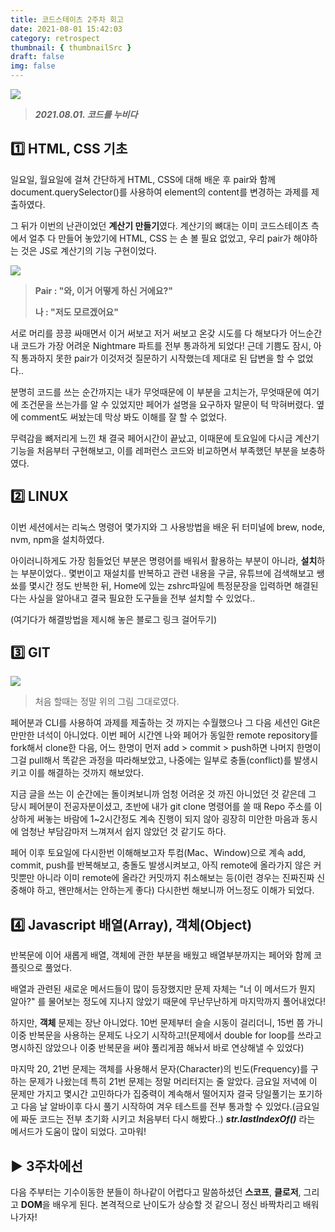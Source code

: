 ```yaml
---
title: 코드스테이츠 2주차 회고
date: 2021-08-01 15:42:03
category: retrospect
thumbnail: { thumbnailSrc }
draft: false
img: false
---
```


![](https://images.velog.io/images/shren/post/479f645a-f2ee-41ed-a510-13eeaccc64a5/%E1%84%92%E1%85%AC%E1%84%80%E1%85%A9.gif)

> _**2021.08.01. 코드를 누비다**_

## 1️⃣ HTML, CSS 기초

일요일, 월요일에 걸쳐 간단하게 HTML, CSS에 대해 배운 후 pair와 함께 document.querySelector()를 사용하여 element의 content를 변경하는 과제를
제출하였다.

그 뒤가 이번의 난관이었던 **계산기 만들기**였다.
계산기의 뼈대는 이미 코드스테이츠 측에서 얼추 다 만들어 놓았기에 HTML, CSS 는 손 볼 필요 없었고, 우리 pair가 해야하는 것은 JS로 계산기의 기능 구현이었다.

![](https://images.velog.io/images/shren/post/2586212a-a5cf-47fd-afd4-56e3baab028b/%ED%9A%8C%EA%B3%A01.jpg)

> **Pair : "와, 이거 어떻게 하신 거에요?"**
>
> **나 : "저도 모르겠어요"**

서로 머리를 끙끙 싸매면서 이거 써보고 저거 써보고 온갖 시도를 다 해보다가
어느순간 내 코드가 가장 어려운 Nightmare 파트를 전부 통과하게 되었다!
근데 기쁨도 잠시, 아직 통과하지 못한 pair가 이것저것 질문하기 시작했는데 제대로 된 답변을 할 수 없었다..

분명히 코드를 쓰는 순간까지는 내가 무엇때문에 이 부분을 고치는가, 무엇때문에 여기에 조건문을 쓰는가를 알 수 있었지만 페어가 설명을 요구하자 말문이 턱 막혀버렸다. 옆에 comment도 써놨는데 막상 봐도 이해를 잘 할 수 없었다.

무력감을 뼈저리게 느낀 채 결국 페어시간이 끝났고, 이때문에 토요일에 다시금 계산기 기능을 처음부터 구현해보고, 이를 레퍼런스 코드와 비교하면서 부족했던 부분을 보충하였다.

## 2️⃣ LINUX

이번 세션에서는 리눅스 명령어 몇가지와 그 사용방법을 배운 뒤 터미널에 brew, node, nvm, npm을 설치하였다.

아이러니하게도 가장 힘들었던 부분은 명령어를 배워서 활용하는 부분이 아니라, **설치**하는 부분이었다.. 몇번이고 재설치를 반복하고 관련 내용을 구글, 유튜브에 검색해보고 쌩쑈를 몇시간 정도 반복한 뒤, Home에 있는 zshrc파일에 특정문장을 입력하면 해결된다는 사실을 알아내고 결국 필요한 도구들을 전부 설치할 수 있었다..

(여기다가 해결방법을 제시해 놓은 블로그 링크 걸어두기)

## 3️⃣ GIT

![](https://images.velog.io/images/shren/post/c8915c0c-0afe-4723-b0fd-4ca91643ff34/%ED%9A%8C%EA%B3%A02.png)

> 처음 할때는 정말 위의 그림 그대로였다.

페어분과 CLI를 사용하여 과제를 제출하는 것 까지는 수월했으나 그 다음 세션인 Git은 만만한 녀석이 아니었다.
이번 페어 시간엔 나와 페어가 동일한 remote repository를 fork해서 clone한 다음, 어느 한명이 먼저 add > commit > push하면 나머지 한명이 그걸 pull해서 똑같은 과정을 따라해보았고, 나중에는 일부로 충돌(conflict)를 발생시키고 이를 해결하는 것까지 해보았다.

지금 글을 쓰는 이 순간에는 돌이켜보니까 엄청 어려운 것 까진 아니었던 것 같은데 그 당시 페어분이 전공자분이셨고, 초반에 내가 git clone 명령어를 쓸 때 Repo 주소를 이상하게 써놓는 바람에 1~2시간정도 계속 진행이 되지 않아 굉장히 미안한 마음과 동시에 엄청난 부담감마저 느껴져서 쉽지 않았던 것 같기도 하다.

페어 이후 토요일에 다시한번 이해해보고자 투컴(Mac、Window)으로 계속 add, commit, push를 반복해보고,
충돌도 발생시켜보고, 아직 remote에 올라가지 않은 커밋뿐만 아니라 이미 remote에 올라간 커밋까지 취소해보는 등(이런 경우는 진짜진짜 신중해야 하고, 왠만해서는 안하는게 좋다) 다시한번 해보니까 어느정도 이해가 되었다.

## 4️⃣ Javascript 배열(Array), 객체(Object)

반복문에 이어 새롭게 배열, 객체에 관한 부분을 배웠고 배열부분까지는 페어와 함께 코플릿으로 풀었다.

배열과 관련된 새로운 메서드들이 많이 등장했지만 문제 자체는
"너 이 메서드가 뭔지 알아?" 를 물어보는 정도에 지나지 않았기 때문에 무난무난하게 마지막까지 풀어내었다!

하지만, **객체** 문제는 장난 아니었다.
10번 문제부터 슬슬 시동이 걸리더니, 15번 쯤 가니 이중 반복문을 사용하는 문제도 나오기 시작하고!(문제에서 double for loop를 쓰라고 명시하진 않았으나 이중 반복문을 써야 풀리게끔 해놔서 바로 연상해낼 수 있었다)

마지막 20, 21번 문제는 객체를 사용해서 문자(Character)의 빈도(Frequency)를 구하는 문제가 나왔는데 특히 21번 문제는 정말 머리터지는 줄 알았다. 금요일 저녁에 이 문제만 가지고 몇시간 고민하다가 집중력이 계속해서 떨어지자 결국 당일풀기는 포기하고 다음 날 알바이후 다시 풀기 시작하여 겨우 테스트를 전부 통과할 수 있었다.(금요일에 짜둔 코드는 전부 초기화 시키고 처음부터 다시 해봤다..) _**str.lastIndexOf()**_ 라는 메서드가 도움이 많이 되었다. 고마워!

## ▶️ 3주차에선

다음 주부터는 기수이동한 분들이 하나같이 어렵다고 말씀하셨던 **스코프**, **클로저**, 그리고 **DOM**을 배우게 된다. 본격적으로 난이도가 상승할 것 같으니 정신 바짝차리고 배워나가자!
